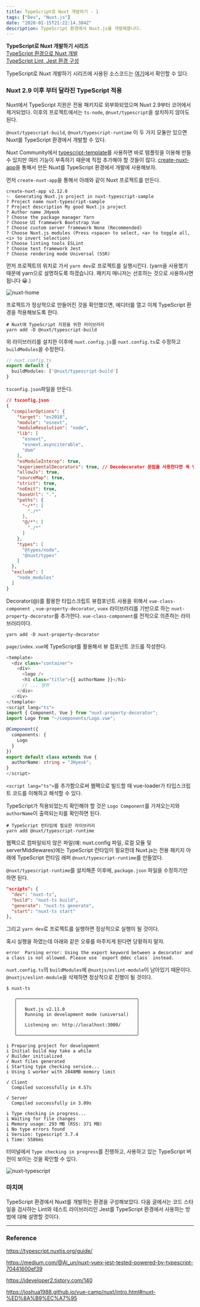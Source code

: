 ```yaml
---
title: TypeScript로 Nuxt 개발하기 - 1
tags: ["Dev", "Nuxt.js"]
date: "2020-01-15T21:22:14.304Z"
description: TypeScript 환경에서 Nuxt.js를 개발해봅니다. 
---
```


**TypeScript로 Nuxt 개발하기 시리즈**\
[TypeScript 환경으로 Nuxt 개발](https://jhyeok.com/nuxt-with-typescript/)\
[TypeScript Lint, Jest 환경 구성](https://jhyeok.com/nuxt-with-typescript-lint-jest/)

TypeScript로 Nuxt 개발하기 시리즈에 사용된 소스코드는 [여기](https://github.com/JHyeok/nuxt-typescript-sample)에서 확인할 수 있다.

### Nuxt 2.9 이후 부터 달라진 TypeScript 적용

Nuxt에서 TypeScript 지원은 전용 패키지로 외부화되었으며 Nuxt 2.9부터 코어에서 제거되었다. 이후의 프로젝트에서는 `ts-node`, `@nuxt/typescript`을 설치하지 않아도 된다.

`@nuxt/typescript-build`, `@nuxt/typescript-runtime` 이 두 가지 모듈만 있으면 Nuxt를 TypeScript 환경에서 개발할 수 있다.

Nuxt Community에서 [typescript-template](https://github.com/nuxt-community/typescript-template)를 사용하면 바로 템플릿을 이용해 만들 수 있지만 여러 기능이 부족하기 때문에 직접 추가해야 할 것들이 많다. [create-nuxt-app](https://github.com/nuxt/create-nuxt-app)을 통해서 만든 Nuxt를 TypeScript 환경에서 개발에 사용해보자.

먼저 `create-nuxt-app`을 통해서 아래와 같이 Nuxt 프로젝트를 만든다.

```
create-nuxt-app v2.12.0
✨  Generating Nuxt.js project in nuxt-typescript-sample
? Project name nuxt-typescript-sample
? Project description My good Nuxt.js project
? Author name JHyeok
? Choose the package manager Yarn
? Choose UI framework Bootstrap Vue
? Choose custom server framework None (Recommended)
? Choose Nuxt.js modules (Press <space> to select, <a> to toggle all, <i> to invert selection)
? Choose linting tools ESLint
? Choose test framework Jest
? Choose rendering mode Universal (SSR)
```

먼저 프로젝트의 위치로 가서 `yarn dev`로 프로젝트를 실행시킨다. (yarn을 사용했기 때문에 yarn으로 설명하도록 하겠습니다. 패키지 매니저는 선호하는 것으로 사용하시면 됩니다 😀.)

![nuxt-home](./nuxt-home.png)

프로젝트가 정상적으로 만들어진 것을 확인했으면, 에디터를 열고 이제 TypeScript 환경을 적용해보도록 한다.

```
# Nuxt에 TypeScript 지원을 위한 라이브러리
yarn add -D @nuxt/typescript-build
```

위 라이브러리를 설치한 이후에 `nuxt.config.js`를 `nuxt.config.ts`로 수정하고 `buildModules`을 수정한다.

```typescript
// nuxt.config.ts
export default {
  buildModules: ['@nuxt/typescript-build']
}
```

`tsconfig.json`파일을 만든다.

```json
// tsconfig.json
{
  "compilerOptions": {
    "target": "es2018",
    "module": "esnext",
    "moduleResolution": "node",
    "lib": [
      "esnext",
      "esnext.asynciterable",
      "dom"
    ],
    "esModuleInterop": true,
    "experimentalDecorators": true, // Decodecorator 문법을 사용한다면 꼭 넣어주세요!
    "allowJs": true,
    "sourceMap": true,
    "strict": true,
    "noEmit": true,
    "baseUrl": ".",
    "paths": {
      "~/*": [
        "./*"
      ],
      "@/*": [
        "./*"
      ]
    },
    "types": [
      "@types/node",
      "@nuxt/types"
    ]
  },
  "exclude": [
    "node_modules"
  ]
}
```

Decorator(@)를 활용한 타입스크립트 뷰컴포넌트 사용을 위해서 `vue-class-component `, `vue-property-decorator`, `vuex` 라이브러리를 기반으로 하는 `nuxt-property-decorator`를 추가한다.
`vue-class-component`를 전적으로 의존하는 라이브러리이다.

```
yarn add -D nuxt-property-decorator
```

`page/index.vue`에 TypeScript를 활용해서 뷰 컴포넌트 코드를 작성한다.

```typescript
<template>
  <div class="container">
    <div>
      <logo />
      <h1 class="title">{{ authorName }}</h1>
      // ... 생략
    </div>
  </div>
</template>
<script lang="ts">
import { Component, Vue } from "nuxt-property-decorator";
import Logo from "~/components/Logo.vue";

@Component({
  components: {
    Logo
  }
})
export default class extends Vue {
  authorName: string = "JHyeok";
}
</script>
```

`<script lang="ts">`를 추가함으로써 웹팩으로 빌드할 때 vue-loader가 타입스크립트 코드를 이해하고 해석할 수 있다.

TypeScript가 적용되었는지 확인해야 할 것은 `Logo Component`를 가져오는지와 `authorName`이 출력되는지를 확인하면 된다.

```
# TypeScript 런타임에 필요한 라이브러리
yarn add @nuxt/typescript-runtime
```

웹팩으로 컴파일되지 않은 파일(예: nuxt.config 파일, 로컬 모듈 및 serverMiddlewares)에는 TypeScript 런타임이 필요한데 Nuxt.js는 전용 패키지 아래에 TypeScript 런타임 래퍼 `@nuxt/typescript-runtime`를 만들었다.

`@nuxt/typescript-runtime`를 설치해준 이후에, `package.json` 파일을 수정하기만 하면 된다.

```json
"scripts": {
  "dev": "nuxt-ts",
  "build": "nuxt-ts build",
  "generate": "nuxt-ts generate",
  "start": "nuxt-ts start"
},
```

그리고 `yarn dev`로 프로젝트를 실행하면 정상적으로 실행이 될 것이다.

혹시 실행을 하였는데 아래와 같은 오류를 마주치게 된다면 당황하지 말자.

```
error  Parsing error: Using the export keyword between a decorator and a class is not allowed. Please use `export @dec class` instead.
```

`nuxt.config.ts`의 `buildModules`에 `@nuxtjs/eslint-module`이 남아있기 때문이다. `@nuxtjs/eslint-module`을 삭제하면 정상적으로 진행이 될 것이다.

```
$ nuxt-ts

   ╭─────────────────────────────────────────────╮
   │                                             │
   │   Nuxt.js v2.11.0                           │
   │   Running in development mode (universal)   │
   │                                             │
   │   Listening on: http://localhost:3000/      │
   │                                             │
   ╰─────────────────────────────────────────────╯

i Preparing project for development 
i Initial build may take a while
√ Builder initialized
√ Nuxt files generated
i Starting type checking service...
i Using 1 worker with 2048MB memory limit

√ Client
  Compiled successfully in 4.57s

√ Server
  Compiled successfully in 3.09s

i Type checking in progress...
i Waiting for file changes
i Memory usage: 293 MB (RSS: 371 MB)
i No type errors found
i Version: typescript 3.7.4
i Time: 5586ms
```

터미널에서 `Type checking in progress`를 진행하고, 사용하고 있는 TypeScript 버전이 보이는 것을 확인할 수 있다.

![nuxt-typescript](./nuxt-typescript.png)

### 마치며

TypeScript 환경에서 Nuxt를 개발하는 환경을 구성해보았다. 다음 글에서는 코드 스타일을 검사하는 Lint와 테스트 라이브러리인 Jest를 TypeScript 환경에서 사용하는 방법에 대해 설명할 것이다.

---
### Reference

https://typescript.nuxtjs.org/guide/

https://medium.com/@Al_un/nuxt-vuex-jest-tested-powered-by-typescript-70441600ef39

https://ideveloper2.tistory.com/140

https://joshua1988.github.io/vue-camp/nuxt/intro.html#nuxt-%ED%8A%B9%EC%A7%95
